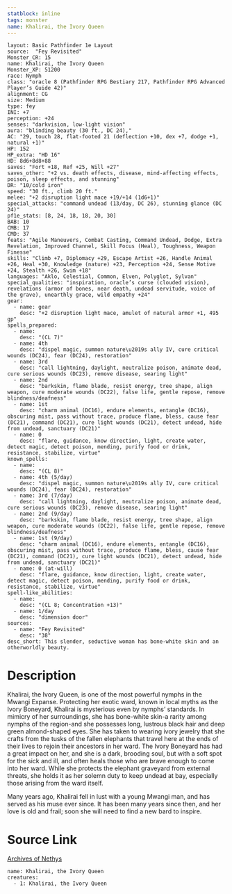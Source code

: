 ```yaml
---
statblock: inline
tags: monster
name: Khalirai, the Ivory Queen
---
```

```statblock
layout: Basic Pathfinder 1e Layout
source:  "Fey Revisited"
Monster_CR: 15
name: Khalirai, the Ivory Queen
Monster_XP: 51200
race: Nymph
class: "oracle 8 (Pathfinder RPG Bestiary 217, Pathfinder RPG Advanced Player’s Guide 42)"
alignment: CG
size: Medium
type: fey
INI: +7
perception: +24
senses: "darkvision, low-light vision"
aura: "blinding beauty (30 ft., DC 24),"
AC: "29, touch 28, flat-footed 21 (deflection +10, dex +7, dodge +1, natural +1)"
HP: 152
HP_extra: "HD 16"
HD: 8d6+8d8+88
saves: "Fort +18, Ref +25, Will +27"
saves_other: "+2 vs. death effects, disease, mind-affecting effects, poison, sleep effects, and stunning"
DR: "10/cold iron"
speed: "30 ft., climb 20 ft."
melee: "+2 disruption light mace +19/+14 (1d6+1)"
special_attacks: "command undead (13/day, DC 26), stunning glance (DC 24)"
pf1e_stats: [8, 24, 18, 18, 20, 30]
BAB: 10
CMB: 17
CMD: 37
feats: "Agile Maneuvers, Combat Casting, Command Undead, Dodge, Extra Revelation, Improved Channel, Skill Focus (Heal), Toughness, Weapon Finesse"
skills: "Climb +7, Diplomacy +29, Escape Artist +26, Handle Animal +26, Heal +30, Knowledge (nature) +23, Perception +24, Sense Motive +24, Stealth +26, Swim +18"
languages: "Aklo, Celestial, Common, Elven, Polyglot, Sylvan"
special_qualities: "inspiration, oracle’s curse (clouded vision), revelations (armor of bones, near death, undead servitude, voice of the grave), unearthly grace, wild empathy +24"
gear:
  - name: gear
    desc: "+2 disruption light mace, amulet of natural armor +1, 495 gp"
spells_prepared:
  - name:
    desc: "(CL 7)"
  - name: 4th
    desc: "dispel magic, summon nature\u2019s ally IV, cure critical wounds (DC24), fear (DC24), restoration"
  - name: 3rd
    desc: "call lightning, daylight, neutralize poison, animate dead, cure serious wounds (DC23), remove disease, searing light"
  - name: 2nd
    desc: "barkskin, flame blade, resist energy, tree shape, align weapon, cure moderate wounds (DC22), false life, gentle repose, remove blindness/deafness"
  - name: 1st
    desc: "charm animal (DC16), endure elements, entangle (DC16), obscuring mist, pass without trace, produce flame, bless, cause fear (DC21), command (DC21), cure light wounds (DC21), detect undead, hide from undead, sanctuary (DC21)"
  - name: 0
    desc: "flare, guidance, know direction, light, create water, detect magic, detect poison, mending, purify food or drink, resistance, stabilize, virtue"
known_spells:
  - name:
    desc: "(CL 8)"
  - name: 4th (5/day)
    desc: "dispel magic, summon nature\u2019s ally IV, cure critical wounds (DC24), fear (DC24), restoration"
  - name: 3rd (7/day)
    desc: "call lightning, daylight, neutralize poison, animate dead, cure serious wounds (DC23), remove disease, searing light"
  - name: 2nd (9/day)
    desc: "barkskin, flame blade, resist energy, tree shape, align weapon, cure moderate wounds (DC22), false life, gentle repose, remove blindness/deafness"
  - name: 1st (9/day)
    desc: "charm animal (DC16), endure elements, entangle (DC16), obscuring mist, pass without trace, produce flame, bless, cause fear (DC21), command (DC21), cure light wounds (DC21), detect undead, hide from undead, sanctuary (DC21)"
  - name: 0 (at-will)
    desc: "flare, guidance, know direction, light, create water, detect magic, detect poison, mending, purify food or drink, resistance, stabilize, virtue"
spell-like_abilities:
  - name:
    desc: "(CL 8; Concentration +13)"
  - name: 1/day
    desc: "dimension door"
sources:
  - name: "Fey Revisited"
    desc: "38"
desc_short: This slender, seductive woman has bone-white skin and an otherworldly beauty. 
```
# Description
Khalirai, the Ivory Queen, is one of the most powerful nymphs in the Mwangi Expanse. Protecting her exotic ward, known in local myths as the Ivory Boneyard, Khalirai is mysterious even by nymphs’ standards. In mimicry of her surroundings, she has bone-white skin-a rarity among nymphs of the region-and she possesses long, lustrous black hair and deep green almond-shaped eyes. She has taken to wearing ivory jewelry that she crafts from the tusks of the fallen elephants that travel here at the ends of their lives to rejoin their ancestors in her ward. The Ivory Boneyard has had a great impact on her, and she is a dark, brooding soul, but with a soft spot for the sick and ill, and often heals those who are brave enough to come into her ward. While she protects the elephant graveyard from external threats, she holds it as her solemn duty to keep undead at bay, especially those arising from the ward itself. 

Many years ago, Khalirai fell in lust with a young Mwangi man, and has served as his muse ever since. It has been many years since then, and her love is old and frail; soon she will need to find a new bard to inspire.
# Source Link
[Archives of Nethys](https://aonprd.com/MonsterDisplay.aspx?ItemName=Khalirai%2C%20the%20Ivory%20Queen)
```encounter-table
name: Khalirai, the Ivory Queen
creatures:
  - 1: Khalirai, the Ivory Queen
```
